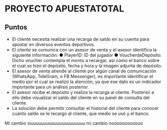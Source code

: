 # PROYECTO APUESTATOTAL

## Puntos

 - El cliente necesita realizar una recarga de saldo en su cuenta para apostar en
 diversos eventos deportivos.
 - El cliente se comunica con un asesor de venta y el asesor identifica la siguiente
 información:
 ● PlayerID: ID del jugador
 ● VoucherdeDepósito: Dicho voucher contempla el monto a recargar, así
 como el banco sobre el cual se hizo el depósito, fecha y hora y la imagen
 adjunta de depósito.
 - El asesor de venta atiende al cliente por algún canal de comunicación (WhatsApp,
 TeleGram, o FB Messenger), es importante identificar el medio por el cual se realizó
 la atención, ya que ese dato es un indicador importante para un análisis posterior.
 - El asesor recibe el depósito y realiza la recarga al cliente. Posterior a ello debe
 visualizar el saldo del cliente en su panel de consulta del cliente.
 - La solución debe permitir consultar el historial del cliente para conocer cuánto saldo
 se le recargo al cliente, que medio se usó y el banco.

Mi cambio siuuuuuuuuuuuuuuuuuuuuu
mi cambio noooooooooooo